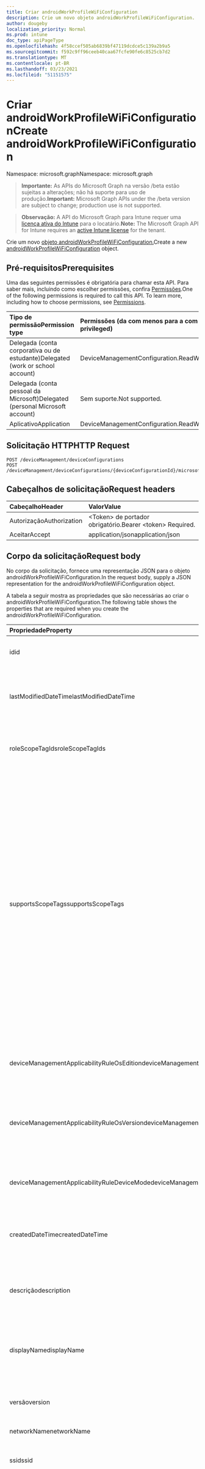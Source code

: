 ```yaml
---
title: Criar androidWorkProfileWiFiConfiguration
description: Crie um novo objeto androidWorkProfileWiFiConfiguration.
author: dougeby
localization_priority: Normal
ms.prod: intune
doc_type: apiPageType
ms.openlocfilehash: 4f58ccef505ab6839bf47119dcdce5c139a2b9a5
ms.sourcegitcommit: f592c9ff96ceeb40caa67fcfe90fe6c8525cb7d2
ms.translationtype: MT
ms.contentlocale: pt-BR
ms.lasthandoff: 03/23/2021
ms.locfileid: "51151575"
---
```

# <a name="create-androidworkprofilewificonfiguration"></a><span data-ttu-id="7ec15-103">Criar androidWorkProfileWiFiConfiguration</span><span class="sxs-lookup"><span data-stu-id="7ec15-103">Create androidWorkProfileWiFiConfiguration</span></span>

<span data-ttu-id="7ec15-104">Namespace: microsoft.graph</span><span class="sxs-lookup"><span data-stu-id="7ec15-104">Namespace: microsoft.graph</span></span>

> <span data-ttu-id="7ec15-105">**Importante:** As APIs do Microsoft Graph na versão /beta estão sujeitas a alterações; não há suporte para uso de produção.</span><span class="sxs-lookup"><span data-stu-id="7ec15-105">**Important:** Microsoft Graph APIs under the /beta version are subject to change; production use is not supported.</span></span>

> <span data-ttu-id="7ec15-106">**Observação:** A API do Microsoft Graph para Intune requer uma [licença ativa do Intune](https://go.microsoft.com/fwlink/?linkid=839381) para o locatário.</span><span class="sxs-lookup"><span data-stu-id="7ec15-106">**Note:** The Microsoft Graph API for Intune requires an [active Intune license](https://go.microsoft.com/fwlink/?linkid=839381) for the tenant.</span></span>

<span data-ttu-id="7ec15-107">Crie um novo [objeto androidWorkProfileWiFiConfiguration.](../resources/intune-deviceconfig-androidworkprofilewificonfiguration.md)</span><span class="sxs-lookup"><span data-stu-id="7ec15-107">Create a new [androidWorkProfileWiFiConfiguration](../resources/intune-deviceconfig-androidworkprofilewificonfiguration.md) object.</span></span>

## <a name="prerequisites"></a><span data-ttu-id="7ec15-108">Pré-requisitos</span><span class="sxs-lookup"><span data-stu-id="7ec15-108">Prerequisites</span></span>
<span data-ttu-id="7ec15-p101">Uma das seguintes permissões é obrigatória para chamar esta API. Para saber mais, incluindo como escolher permissões, confira [Permissões](/graph/permissions-reference).</span><span class="sxs-lookup"><span data-stu-id="7ec15-p101">One of the following permissions is required to call this API. To learn more, including how to choose permissions, see [Permissions](/graph/permissions-reference).</span></span>

|<span data-ttu-id="7ec15-111">Tipo de permissão</span><span class="sxs-lookup"><span data-stu-id="7ec15-111">Permission type</span></span>|<span data-ttu-id="7ec15-112">Permissões (da com menos para a com mais privilégios)</span><span class="sxs-lookup"><span data-stu-id="7ec15-112">Permissions (from least to most privileged)</span></span>|
|:---|:---|
|<span data-ttu-id="7ec15-113">Delegada (conta corporativa ou de estudante)</span><span class="sxs-lookup"><span data-stu-id="7ec15-113">Delegated (work or school account)</span></span>|<span data-ttu-id="7ec15-114">DeviceManagementConfiguration.ReadWrite.All</span><span class="sxs-lookup"><span data-stu-id="7ec15-114">DeviceManagementConfiguration.ReadWrite.All</span></span>|
|<span data-ttu-id="7ec15-115">Delegada (conta pessoal da Microsoft)</span><span class="sxs-lookup"><span data-stu-id="7ec15-115">Delegated (personal Microsoft account)</span></span>|<span data-ttu-id="7ec15-116">Sem suporte.</span><span class="sxs-lookup"><span data-stu-id="7ec15-116">Not supported.</span></span>|
|<span data-ttu-id="7ec15-117">Aplicativo</span><span class="sxs-lookup"><span data-stu-id="7ec15-117">Application</span></span>|<span data-ttu-id="7ec15-118">DeviceManagementConfiguration.ReadWrite.All</span><span class="sxs-lookup"><span data-stu-id="7ec15-118">DeviceManagementConfiguration.ReadWrite.All</span></span>|

## <a name="http-request"></a><span data-ttu-id="7ec15-119">Solicitação HTTP</span><span class="sxs-lookup"><span data-stu-id="7ec15-119">HTTP Request</span></span>
<!-- {
  "blockType": "ignored"
}
-->
``` http
POST /deviceManagement/deviceConfigurations
POST /deviceManagement/deviceConfigurations/{deviceConfigurationId}/microsoft.graph.windowsDomainJoinConfiguration/networkAccessConfigurations
```

## <a name="request-headers"></a><span data-ttu-id="7ec15-120">Cabeçalhos de solicitação</span><span class="sxs-lookup"><span data-stu-id="7ec15-120">Request headers</span></span>
|<span data-ttu-id="7ec15-121">Cabeçalho</span><span class="sxs-lookup"><span data-stu-id="7ec15-121">Header</span></span>|<span data-ttu-id="7ec15-122">Valor</span><span class="sxs-lookup"><span data-stu-id="7ec15-122">Value</span></span>|
|:---|:---|
|<span data-ttu-id="7ec15-123">Autorização</span><span class="sxs-lookup"><span data-stu-id="7ec15-123">Authorization</span></span>|<span data-ttu-id="7ec15-124">&lt;Token&gt; de portador obrigatório.</span><span class="sxs-lookup"><span data-stu-id="7ec15-124">Bearer &lt;token&gt; Required.</span></span>|
|<span data-ttu-id="7ec15-125">Aceitar</span><span class="sxs-lookup"><span data-stu-id="7ec15-125">Accept</span></span>|<span data-ttu-id="7ec15-126">application/json</span><span class="sxs-lookup"><span data-stu-id="7ec15-126">application/json</span></span>|

## <a name="request-body"></a><span data-ttu-id="7ec15-127">Corpo da solicitação</span><span class="sxs-lookup"><span data-stu-id="7ec15-127">Request body</span></span>
<span data-ttu-id="7ec15-128">No corpo da solicitação, fornece uma representação JSON para o objeto androidWorkProfileWiFiConfiguration.</span><span class="sxs-lookup"><span data-stu-id="7ec15-128">In the request body, supply a JSON representation for the androidWorkProfileWiFiConfiguration object.</span></span>

<span data-ttu-id="7ec15-129">A tabela a seguir mostra as propriedades que são necessárias ao criar o androidWorkProfileWiFiConfiguration.</span><span class="sxs-lookup"><span data-stu-id="7ec15-129">The following table shows the properties that are required when you create the androidWorkProfileWiFiConfiguration.</span></span>

|<span data-ttu-id="7ec15-130">Propriedade</span><span class="sxs-lookup"><span data-stu-id="7ec15-130">Property</span></span>|<span data-ttu-id="7ec15-131">Tipo</span><span class="sxs-lookup"><span data-stu-id="7ec15-131">Type</span></span>|<span data-ttu-id="7ec15-132">Descrição</span><span class="sxs-lookup"><span data-stu-id="7ec15-132">Description</span></span>|
|:---|:---|:---|
|<span data-ttu-id="7ec15-133">id</span><span class="sxs-lookup"><span data-stu-id="7ec15-133">id</span></span>|<span data-ttu-id="7ec15-134">Cadeia de caracteres</span><span class="sxs-lookup"><span data-stu-id="7ec15-134">String</span></span>|<span data-ttu-id="7ec15-135">Chave da entidade.</span><span class="sxs-lookup"><span data-stu-id="7ec15-135">Key of the entity.</span></span> <span data-ttu-id="7ec15-136">Herdada de [deviceConfiguration](../resources/intune-shared-deviceconfiguration.md)</span><span class="sxs-lookup"><span data-stu-id="7ec15-136">Inherited from [deviceConfiguration](../resources/intune-shared-deviceconfiguration.md)</span></span>|
|<span data-ttu-id="7ec15-137">lastModifiedDateTime</span><span class="sxs-lookup"><span data-stu-id="7ec15-137">lastModifiedDateTime</span></span>|<span data-ttu-id="7ec15-138">DateTimeOffset</span><span class="sxs-lookup"><span data-stu-id="7ec15-138">DateTimeOffset</span></span>|<span data-ttu-id="7ec15-139">DateTime da última modificação do objeto.</span><span class="sxs-lookup"><span data-stu-id="7ec15-139">DateTime the object was last modified.</span></span> <span data-ttu-id="7ec15-140">Herdada de [deviceConfiguration](../resources/intune-shared-deviceconfiguration.md)</span><span class="sxs-lookup"><span data-stu-id="7ec15-140">Inherited from [deviceConfiguration](../resources/intune-shared-deviceconfiguration.md)</span></span>|
|<span data-ttu-id="7ec15-141">roleScopeTagIds</span><span class="sxs-lookup"><span data-stu-id="7ec15-141">roleScopeTagIds</span></span>|<span data-ttu-id="7ec15-142">Coleção de cadeias de caracteres</span><span class="sxs-lookup"><span data-stu-id="7ec15-142">String collection</span></span>|<span data-ttu-id="7ec15-143">Lista de marcas de escopo para esta instância entity.</span><span class="sxs-lookup"><span data-stu-id="7ec15-143">List of Scope Tags for this Entity instance.</span></span> <span data-ttu-id="7ec15-144">Herdada de [deviceConfiguration](../resources/intune-shared-deviceconfiguration.md)</span><span class="sxs-lookup"><span data-stu-id="7ec15-144">Inherited from [deviceConfiguration](../resources/intune-shared-deviceconfiguration.md)</span></span>|
|<span data-ttu-id="7ec15-145">supportsScopeTags</span><span class="sxs-lookup"><span data-stu-id="7ec15-145">supportsScopeTags</span></span>|<span data-ttu-id="7ec15-146">Booleano</span><span class="sxs-lookup"><span data-stu-id="7ec15-146">Boolean</span></span>|<span data-ttu-id="7ec15-147">Indica se a Configuração de Dispositivo subjacente dá suporte ou não à atribuição de marcas de escopo.</span><span class="sxs-lookup"><span data-stu-id="7ec15-147">Indicates whether or not the underlying Device Configuration supports the assignment of scope tags.</span></span> <span data-ttu-id="7ec15-148">A atribuição à propriedade ScopeTags não é permitida quando esse valor é falso e as entidades não estarão visíveis para usuários com escopo.</span><span class="sxs-lookup"><span data-stu-id="7ec15-148">Assigning to the ScopeTags property is not allowed when this value is false and entities will not be visible to scoped users.</span></span> <span data-ttu-id="7ec15-149">Isso ocorre para políticas herdadas criadas no Silverlight e podem ser resolvidas excluindo e recriando a política no Portal do Azure.</span><span class="sxs-lookup"><span data-stu-id="7ec15-149">This occurs for Legacy policies created in Silverlight and can be resolved by deleting and recreating the policy in the Azure Portal.</span></span> <span data-ttu-id="7ec15-150">Essa propriedade é somente leitura.</span><span class="sxs-lookup"><span data-stu-id="7ec15-150">This property is read-only.</span></span> <span data-ttu-id="7ec15-151">Herdada de [deviceConfiguration](../resources/intune-shared-deviceconfiguration.md)</span><span class="sxs-lookup"><span data-stu-id="7ec15-151">Inherited from [deviceConfiguration](../resources/intune-shared-deviceconfiguration.md)</span></span>|
|<span data-ttu-id="7ec15-152">deviceManagementApplicabilityRuleOsEdition</span><span class="sxs-lookup"><span data-stu-id="7ec15-152">deviceManagementApplicabilityRuleOsEdition</span></span>|[<span data-ttu-id="7ec15-153">deviceManagementApplicabilityRuleOsEdition</span><span class="sxs-lookup"><span data-stu-id="7ec15-153">deviceManagementApplicabilityRuleOsEdition</span></span>](../resources/intune-deviceconfig-devicemanagementapplicabilityruleosedition.md)|<span data-ttu-id="7ec15-154">A aplicabilidade da edição do sistema operacional para esta Política.</span><span class="sxs-lookup"><span data-stu-id="7ec15-154">The OS edition applicability for this Policy.</span></span> <span data-ttu-id="7ec15-155">Herdada de [deviceConfiguration](../resources/intune-shared-deviceconfiguration.md)</span><span class="sxs-lookup"><span data-stu-id="7ec15-155">Inherited from [deviceConfiguration](../resources/intune-shared-deviceconfiguration.md)</span></span>|
|<span data-ttu-id="7ec15-156">deviceManagementApplicabilityRuleOsVersion</span><span class="sxs-lookup"><span data-stu-id="7ec15-156">deviceManagementApplicabilityRuleOsVersion</span></span>|[<span data-ttu-id="7ec15-157">deviceManagementApplicabilityRuleOsVersion</span><span class="sxs-lookup"><span data-stu-id="7ec15-157">deviceManagementApplicabilityRuleOsVersion</span></span>](../resources/intune-deviceconfig-devicemanagementapplicabilityruleosversion.md)|<span data-ttu-id="7ec15-158">A regra de aplicabilidade da versão do sistema operacional para esta Política.</span><span class="sxs-lookup"><span data-stu-id="7ec15-158">The OS version applicability rule for this Policy.</span></span> <span data-ttu-id="7ec15-159">Herdada de [deviceConfiguration](../resources/intune-shared-deviceconfiguration.md)</span><span class="sxs-lookup"><span data-stu-id="7ec15-159">Inherited from [deviceConfiguration](../resources/intune-shared-deviceconfiguration.md)</span></span>|
|<span data-ttu-id="7ec15-160">deviceManagementApplicabilityRuleDeviceMode</span><span class="sxs-lookup"><span data-stu-id="7ec15-160">deviceManagementApplicabilityRuleDeviceMode</span></span>|[<span data-ttu-id="7ec15-161">deviceManagementApplicabilityRuleDeviceMode</span><span class="sxs-lookup"><span data-stu-id="7ec15-161">deviceManagementApplicabilityRuleDeviceMode</span></span>](../resources/intune-deviceconfig-devicemanagementapplicabilityruledevicemode.md)|<span data-ttu-id="7ec15-162">A regra de aplicabilidade do modo de dispositivo para esta Política.</span><span class="sxs-lookup"><span data-stu-id="7ec15-162">The device mode applicability rule for this Policy.</span></span> <span data-ttu-id="7ec15-163">Herdada de [deviceConfiguration](../resources/intune-shared-deviceconfiguration.md)</span><span class="sxs-lookup"><span data-stu-id="7ec15-163">Inherited from [deviceConfiguration](../resources/intune-shared-deviceconfiguration.md)</span></span>|
|<span data-ttu-id="7ec15-164">createdDateTime</span><span class="sxs-lookup"><span data-stu-id="7ec15-164">createdDateTime</span></span>|<span data-ttu-id="7ec15-165">DateTimeOffset</span><span class="sxs-lookup"><span data-stu-id="7ec15-165">DateTimeOffset</span></span>|<span data-ttu-id="7ec15-166">DateTime em que o objeto foi criado.</span><span class="sxs-lookup"><span data-stu-id="7ec15-166">DateTime the object was created.</span></span> <span data-ttu-id="7ec15-167">Herdada de [deviceConfiguration](../resources/intune-shared-deviceconfiguration.md)</span><span class="sxs-lookup"><span data-stu-id="7ec15-167">Inherited from [deviceConfiguration](../resources/intune-shared-deviceconfiguration.md)</span></span>|
|<span data-ttu-id="7ec15-168">descrição</span><span class="sxs-lookup"><span data-stu-id="7ec15-168">description</span></span>|<span data-ttu-id="7ec15-169">Cadeia de caracteres</span><span class="sxs-lookup"><span data-stu-id="7ec15-169">String</span></span>|<span data-ttu-id="7ec15-170">O administrador forneceu a descrição da Configuração do dispositivo.</span><span class="sxs-lookup"><span data-stu-id="7ec15-170">Admin provided description of the Device Configuration.</span></span> <span data-ttu-id="7ec15-171">Herdada de [deviceConfiguration](../resources/intune-shared-deviceconfiguration.md)</span><span class="sxs-lookup"><span data-stu-id="7ec15-171">Inherited from [deviceConfiguration](../resources/intune-shared-deviceconfiguration.md)</span></span>|
|<span data-ttu-id="7ec15-172">displayName</span><span class="sxs-lookup"><span data-stu-id="7ec15-172">displayName</span></span>|<span data-ttu-id="7ec15-173">Cadeia de caracteres</span><span class="sxs-lookup"><span data-stu-id="7ec15-173">String</span></span>|<span data-ttu-id="7ec15-174">O administrador forneceu o nome da Configuração do dispositivo.</span><span class="sxs-lookup"><span data-stu-id="7ec15-174">Admin provided name of the device configuration.</span></span> <span data-ttu-id="7ec15-175">Herdada de [deviceConfiguration](../resources/intune-shared-deviceconfiguration.md)</span><span class="sxs-lookup"><span data-stu-id="7ec15-175">Inherited from [deviceConfiguration](../resources/intune-shared-deviceconfiguration.md)</span></span>|
|<span data-ttu-id="7ec15-176">versão</span><span class="sxs-lookup"><span data-stu-id="7ec15-176">version</span></span>|<span data-ttu-id="7ec15-177">Int32</span><span class="sxs-lookup"><span data-stu-id="7ec15-177">Int32</span></span>|<span data-ttu-id="7ec15-178">Versão da configuração do dispositivo.</span><span class="sxs-lookup"><span data-stu-id="7ec15-178">Version of the device configuration.</span></span> <span data-ttu-id="7ec15-179">Herdada de [deviceConfiguration](../resources/intune-shared-deviceconfiguration.md)</span><span class="sxs-lookup"><span data-stu-id="7ec15-179">Inherited from [deviceConfiguration](../resources/intune-shared-deviceconfiguration.md)</span></span>|
|<span data-ttu-id="7ec15-180">networkName</span><span class="sxs-lookup"><span data-stu-id="7ec15-180">networkName</span></span>|<span data-ttu-id="7ec15-181">Cadeia de caracteres</span><span class="sxs-lookup"><span data-stu-id="7ec15-181">String</span></span>|<span data-ttu-id="7ec15-182">Nome da rede</span><span class="sxs-lookup"><span data-stu-id="7ec15-182">Network Name</span></span>|
|<span data-ttu-id="7ec15-183">ssid</span><span class="sxs-lookup"><span data-stu-id="7ec15-183">ssid</span></span>|<span data-ttu-id="7ec15-184">Cadeia de caracteres</span><span class="sxs-lookup"><span data-stu-id="7ec15-184">String</span></span>|<span data-ttu-id="7ec15-185">Esse é o nome da rede Wi-Fi que é transmitida para todos os dispositivos.</span><span class="sxs-lookup"><span data-stu-id="7ec15-185">This is the name of the Wi-Fi network that is broadcast to all devices.</span></span>|
|<span data-ttu-id="7ec15-186">connectAutomatically</span><span class="sxs-lookup"><span data-stu-id="7ec15-186">connectAutomatically</span></span>|<span data-ttu-id="7ec15-187">Booleano</span><span class="sxs-lookup"><span data-stu-id="7ec15-187">Boolean</span></span>|<span data-ttu-id="7ec15-188">Conecte-se automaticamente quando essa rede estiver no intervalo.</span><span class="sxs-lookup"><span data-stu-id="7ec15-188">Connect automatically when this network is in range.</span></span> <span data-ttu-id="7ec15-189">Definir isso como true ignorará o prompt do usuário e conectará automaticamente o dispositivo Wi-Fi rede.</span><span class="sxs-lookup"><span data-stu-id="7ec15-189">Setting this to true will skip the user prompt and automatically connect the device to Wi-Fi network.</span></span>|
|<span data-ttu-id="7ec15-190">connectWhenNetworkNameIsHidden</span><span class="sxs-lookup"><span data-stu-id="7ec15-190">connectWhenNetworkNameIsHidden</span></span>|<span data-ttu-id="7ec15-191">Booleano</span><span class="sxs-lookup"><span data-stu-id="7ec15-191">Boolean</span></span>|<span data-ttu-id="7ec15-192">Quando definido como true, esse perfil força o dispositivo a se conectar a uma rede que não transmite seu SSID para todos os dispositivos.</span><span class="sxs-lookup"><span data-stu-id="7ec15-192">When set to true, this profile forces the device to connect to a network that doesn't broadcast its SSID to all devices.</span></span>|
|<span data-ttu-id="7ec15-193">wiFiSecurityType</span><span class="sxs-lookup"><span data-stu-id="7ec15-193">wiFiSecurityType</span></span>|[<span data-ttu-id="7ec15-194">androidWiFiSecurityType</span><span class="sxs-lookup"><span data-stu-id="7ec15-194">androidWiFiSecurityType</span></span>](../resources/intune-deviceconfig-androidwifisecuritytype.md)|<span data-ttu-id="7ec15-195">Indica se Wi-Fi ponto de extremidade usa um tipo de segurança baseado em EAP.</span><span class="sxs-lookup"><span data-stu-id="7ec15-195">Indicates whether Wi-Fi endpoint uses an EAP based security type.</span></span> <span data-ttu-id="7ec15-196">Os valores possíveis são: `open`, `wpaEnterprise`, `wpa2Enterprise`.</span><span class="sxs-lookup"><span data-stu-id="7ec15-196">Possible values are: `open`, `wpaEnterprise`, `wpa2Enterprise`.</span></span>|



## <a name="response"></a><span data-ttu-id="7ec15-197">Resposta</span><span class="sxs-lookup"><span data-stu-id="7ec15-197">Response</span></span>
<span data-ttu-id="7ec15-198">Se tiver êxito, este método retornará um código de resposta e um `201 Created` [objeto androidWorkProfileWiFiConfiguration](../resources/intune-deviceconfig-androidworkprofilewificonfiguration.md) no corpo da resposta.</span><span class="sxs-lookup"><span data-stu-id="7ec15-198">If successful, this method returns a `201 Created` response code and a [androidWorkProfileWiFiConfiguration](../resources/intune-deviceconfig-androidworkprofilewificonfiguration.md) object in the response body.</span></span>

## <a name="example"></a><span data-ttu-id="7ec15-199">Exemplo</span><span class="sxs-lookup"><span data-stu-id="7ec15-199">Example</span></span>

### <a name="request"></a><span data-ttu-id="7ec15-200">Solicitação</span><span class="sxs-lookup"><span data-stu-id="7ec15-200">Request</span></span>
<span data-ttu-id="7ec15-201">Este é um exemplo da solicitação.</span><span class="sxs-lookup"><span data-stu-id="7ec15-201">Here is an example of the request.</span></span>
``` http
POST https://graph.microsoft.com/beta/deviceManagement/deviceConfigurations
Content-type: application/json
Content-length: 1219

{
  "@odata.type": "#microsoft.graph.androidWorkProfileWiFiConfiguration",
  "roleScopeTagIds": [
    "Role Scope Tag Ids value"
  ],
  "supportsScopeTags": true,
  "deviceManagementApplicabilityRuleOsEdition": {
    "@odata.type": "microsoft.graph.deviceManagementApplicabilityRuleOsEdition",
    "osEditionTypes": [
      "windows10EnterpriseN"
    ],
    "name": "Name value",
    "ruleType": "exclude"
  },
  "deviceManagementApplicabilityRuleOsVersion": {
    "@odata.type": "microsoft.graph.deviceManagementApplicabilityRuleOsVersion",
    "minOSVersion": "Min OSVersion value",
    "maxOSVersion": "Max OSVersion value",
    "name": "Name value",
    "ruleType": "exclude"
  },
  "deviceManagementApplicabilityRuleDeviceMode": {
    "@odata.type": "microsoft.graph.deviceManagementApplicabilityRuleDeviceMode",
    "deviceMode": "sModeConfiguration",
    "name": "Name value",
    "ruleType": "exclude"
  },
  "description": "Description value",
  "displayName": "Display Name value",
  "version": 7,
  "networkName": "Network Name value",
  "ssid": "Ssid value",
  "connectAutomatically": true,
  "connectWhenNetworkNameIsHidden": true,
  "wiFiSecurityType": "wpaEnterprise"
}
```

### <a name="response"></a><span data-ttu-id="7ec15-202">Resposta</span><span class="sxs-lookup"><span data-stu-id="7ec15-202">Response</span></span>
<span data-ttu-id="7ec15-p115">Veja a seguir um exemplo da resposta. Observação: o objeto response mostrado aqui pode estar truncado por motivos de concisão. Todas as propriedades serão retornadas de uma chamada real.</span><span class="sxs-lookup"><span data-stu-id="7ec15-p115">Here is an example of the response. Note: The response object shown here may be truncated for brevity. All of the properties will be returned from an actual call.</span></span>
``` http
HTTP/1.1 201 Created
Content-Type: application/json
Content-Length: 1391

{
  "@odata.type": "#microsoft.graph.androidWorkProfileWiFiConfiguration",
  "id": "8400d131-d131-8400-31d1-008431d10084",
  "lastModifiedDateTime": "2017-01-01T00:00:35.1329464-08:00",
  "roleScopeTagIds": [
    "Role Scope Tag Ids value"
  ],
  "supportsScopeTags": true,
  "deviceManagementApplicabilityRuleOsEdition": {
    "@odata.type": "microsoft.graph.deviceManagementApplicabilityRuleOsEdition",
    "osEditionTypes": [
      "windows10EnterpriseN"
    ],
    "name": "Name value",
    "ruleType": "exclude"
  },
  "deviceManagementApplicabilityRuleOsVersion": {
    "@odata.type": "microsoft.graph.deviceManagementApplicabilityRuleOsVersion",
    "minOSVersion": "Min OSVersion value",
    "maxOSVersion": "Max OSVersion value",
    "name": "Name value",
    "ruleType": "exclude"
  },
  "deviceManagementApplicabilityRuleDeviceMode": {
    "@odata.type": "microsoft.graph.deviceManagementApplicabilityRuleDeviceMode",
    "deviceMode": "sModeConfiguration",
    "name": "Name value",
    "ruleType": "exclude"
  },
  "createdDateTime": "2017-01-01T00:02:43.5775965-08:00",
  "description": "Description value",
  "displayName": "Display Name value",
  "version": 7,
  "networkName": "Network Name value",
  "ssid": "Ssid value",
  "connectAutomatically": true,
  "connectWhenNetworkNameIsHidden": true,
  "wiFiSecurityType": "wpaEnterprise"
}
```




